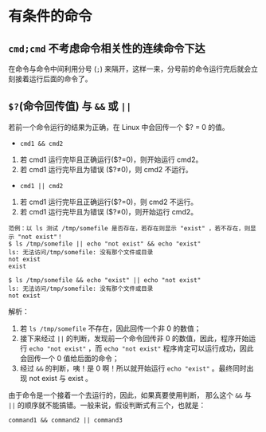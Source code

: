 # 有条件的命令

## `cmd;cmd` 不考虑命令相关性的连续命令下达
在命令与命令中间利用分号 (`;`) 来隔开，这样一来，分号前的命令运行完后就会立刻接着运行后面的命令了。

## `$?`(命令回传值) 与 `&&` 或 `||`
若前一个命令运行的结果为正确，在 Linux 中会回传一个 $? = 0 的值。

- `cmd1 && cmd2`
1. 若 cmd1 运行完毕且正确运行($?=0)，则开始运行 cmd2。
2. 若 cmd1 运行完毕且为错误 ($?≠0)，则 cmd2 不运行。
- `cmd1 || cmd2`
1. 若 cmd1 运行完毕且正确运行($?=0)，则 cmd2 不运行。
2. 若 cmd1 运行完毕且为错误 ($?≠0)，则开始运行 cmd2。

```
范例：以 ls 测试 /tmp/somefile 是否存在，若存在则显示 "exist" ，若不存在，则显示 "not exist"！
$ ls /tmp/somefile || echo "not exist" && echo "exist"
ls: 无法访问/tmp/somefile: 没有那个文件或目录
not exist
exist

$ ls /tmp/somefile && echo "exist" || echo "not exist"
ls: 无法访问/tmp/somefile: 没有那个文件或目录
not exist
```
解析：
1. 若 `ls /tmp/somefile` 不存在，因此回传一个非 0 的数值；
1. 接下来经过 `||` 的判断，发现前一个命令回传非 0 的数值，因此，程序开始运行 `echo "not exist"` ，而 `echo "not exist"` 程序肯定可以运行成功，因此会回传一个 0 值给后面的命令；
1. 经过 `&&` 的判断，咦！是 0 啊！所以就开始运行 `echo "exist"` 。最终同时出现 not exist 与 exist 。

由于命令是一个接着一个去运行的，因此，如果真要使用判断， 那么这个 `&&` 与 `||` 的顺序就不能搞错。一般来说，假设判断式有三个，也就是：
```
command1 && command2 || command3
```
